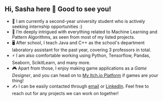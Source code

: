 ## Hi, Sasha here 👋 Good to see you!

<!--
**fatdumplingg/fatdumplingg** is a ✨ _special_ ✨ repository because its `README.md` (this file) appears on your GitHub profile.

Here are some ideas to get you started:

- 🔭 I’m currently working on ...
- 🌱 I’m currently learning ...
- 👯 I’m looking to collaborate on ...
- 🤔 I’m looking for help with ...
- 💬 Ask me about ...
- 📫 How to reach me: ...
- 😄 Pronouns: ...
- ⚡ Fun fact: ...
-->

- 🏫 I am currently a second-year university student who is actively seeking internship opportunities :)
- 👀 I’m deeply intrigued with everything related to Machine Learning and Pattern Algorithms, as seen from most of my listed projects. 
- 🖥️ After school, I teach Java and C++ as the school's department laboratory assistant for the past year, covering 3 professors in total.
- ⚡ I am also comfortable working using Python, Tensorflow, Pandas, Seaborn, ScikitLearn, and many more. 
- 🎮 Apart from those, I enjoy making game applications as a *Game Designer*, and you can head on to [My Itch.io Platform]([https://pages.github.com/](https://littleshumai.itch.io/)) if games are your thing! 
- ✍️ I can be easily contacted through [email](sashannbl@gmail.com) or [LinkedIn](www.linkedin.com/in/sashannbl). Feel free to reach out for any projects we can work on together!
